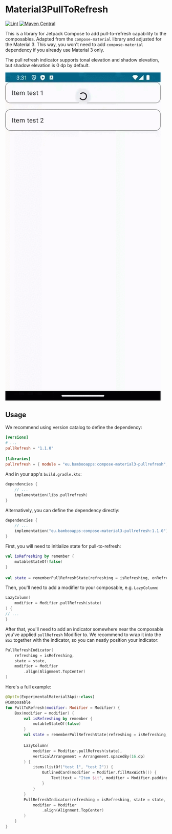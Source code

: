 # Material3PullToRefresh

[![Lint](https://github.com/BambooAppsDevTeam/Material3PullToRefresh/actions/workflows/lint.yml/badge.svg)](https://github.com/BambooAppsDevTeam/Material3PullToRefresh/actions/workflows/lint.yml)
[![Maven Central](https://img.shields.io/maven-central/v/eu.bambooapps/compose-material3-pullrefresh)](https://central.sonatype.com/artifact/eu.bambooapps/compose-material3-pullrefresh/)

This is a library for Jetpack Compose to add pull-to-refresh capability to the composables. Adapted from the `compose-material` library and adjusted for the Material 3. This way, you won't need to add `compose-material` dependency if you already use Material 3 only.

The pull refresh indicator supports tonal elevation and shadow elevation, but shadow elevation is 0 dp by default.

![demo](files/demo.gif)

## Usage

We recommend using version catalog to define the dependency:

```toml
[versions]
# ...
pullRefresh = "1.1.0"

[libraries]
pullrefresh = { module = "eu.bambooapps:compose-material3-pullrefresh", version.ref = "pullRefresh" }
```

And in your app's `build.gradle.kts`:

```kotlin
dependencies {
    // ...
    implementation(libs.pullrefresh)
}
```

Alternatively, you can define the dependency directly:

```kotlin
dependencies {
    // ...
    implementation("eu.bambooapps:compose-material3-pullrefresh:1.1.0")
}
```

First, you will need to initialize state for pull-to-refresh:

```kotlin
val isRefreshing by remember {
    mutableStateOf(false)
}

val state = rememberPullRefreshState(refreshing = isRefreshing, onRefresh = {})
```

Then, you'll need to add a modifier to your composable, e.g. `LazyColumn`:

```kotlin
LazyColumn(
    modifier = Modifier.pullRefresh(state)
) {
// ...
}
```

After that, you'll need to add an indicator somewhere near the composable you've applied `pullRefresh` Modifier to. We recommend to wrap it into the `Box` together with the indicator, so you can neatly position your indicator:

```kotlin
PullRefreshIndicator(
    refreshing = isRefreshing, 
    state = state,
    modifier = Modifier
        .align(Alignment.TopCenter)
)
```

Here's a full example:

```kotlin
@OptIn(ExperimentalMaterial3Api::class)
@Composable
fun PullToRefresh(modifier: Modifier = Modifier) {
    Box(modifier = modifier) {
        val isRefreshing by remember {
            mutableStateOf(false)
        }
        val state = rememberPullRefreshState(refreshing = isRefreshing, onRefresh = {})
        
        LazyColumn(
            modifier = Modifier.pullRefresh(state),
            verticalArrangement = Arrangement.spacedBy(16.dp)
        ) {
            items(listOf("test 1", "test 2")) {
                OutlinedCard(modifier = Modifier.fillMaxWidth()) {
                    Text(text = "Item $it", modifier = Modifier.padding(16.dp))
                }
            }
        }
        PullRefreshIndicator(refreshing = isRefreshing, state = state,
            modifier = Modifier
                .align(Alignment.TopCenter)
        )
    }
}

```
